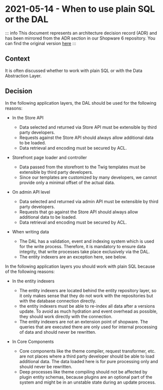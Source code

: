 # 2021-05-14 - When to use plain SQL or the DAL

::: info
This document represents an architecture decision record (ADR) and has been mirrored from the ADR section in our Shopware 6 repository.
You can find the original version [here](https://github.com/shopware/platform/blob/trunk/adr/dal/2021-05-14-when-to-use-plain-sql-or-dal)
:::

## Context

It is often discussed whether to work with plain SQL or with the Data Abstraction Layer.

## Decision

In the following application layers, the DAL should be used for the following reasons:

* In the Store API
    * Data selected and returned via Store API must be extensible by third party developers.
    * Requests against the Store API should always allow additional data to be loaded.
    * Data retrieval and encoding must be secured by ACL.

* Storefront page loader and controller
    * Data passed from the storefront to the Twig templates must be extensible by third party developers.
    * Since our templates are customized by many developers, we cannot provide only a minimal offset of the actual data.

* On admin API level
    * Data selected and returned via admin API must be extensible by third party developers.
    * Requests that go against the Store API should always allow additional data to be loaded.
    * Data retrieval and encoding must be secured by ACL.

* When writing data
    * The DAL has a validation, event and indexing system which is used for the write process. Therefore, it is mandatory to ensure data integrity, that write processes take place exclusively via the DAL.
    * The entity indexers are an exception here, see below.

In the following application layers you should work with plain SQL because of the following reasons:

* In the entity indexers
    * The entity indexers are located behind the entity repository layer, so it only makes sense that they do not work with the repositories but with the database connection directly.
    * the entity indexers must be able to re-index all data after a versions update. To avoid as much hydration and event overhead as possible, they should work directly with the connection.
    * The entity indexers are not an extension point of shopware. The queries that are executed there are only used for internal processing of data and should never be rewritten.

* In Core Components
    * Core components like the theme compiler, request transformer, etc. are not places where a third party developer should be able to load additional data. The data loaded here is for pure processing only and should never be rewritten.
    * Deep processes like theme compiling should not be affected by plugin entity schemas, because plugins are an optional part of the system and might be in an unstable state during an update process.

